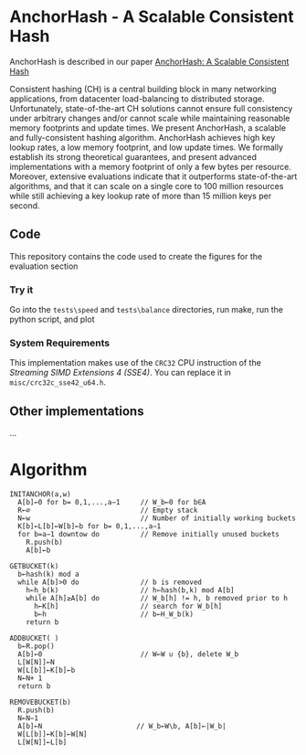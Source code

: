 # AnchorHash - A Scalable Consistent Hash

AnchorHash is described in our paper [AnchorHash: A Scalable Consistent Hash](https://arxiv.org/abs/1812.09674)

Consistent hashing (CH) is a central building block in many networking applications, from datacenter load-balancing to distributed storage. Unfortunately, state-of-the-art CH solutions cannot ensure full consistency under arbitrary changes and/or cannot scale while maintaining reasonable memory footprints and update times. We present AnchorHash, a scalable and fully-consistent hashing algorithm. AnchorHash achieves high key lookup rates, a low memory footprint, and low update times. We formally establish its strong theoretical guarantees, and present advanced implementations with a memory footprint of only a few bytes per resource. Moreover, extensive evaluations indicate that it outperforms state-of-the-art algorithms, and that it can scale on a single core to 100 million resources while still achieving a key lookup rate of more than 15 million keys per second.

## Code
This repository contains the code used to create the figures for the evaluation section

### Try it
Go into the `tests\speed` and `tests\balance` directories, run make, run the python script, and plot

### System Requirements
This implementation makes use of the `CRC32` CPU instruction of the *Streaming SIMD Extensions 4 (SSE4)*. You can replace it in `misc/crc32c_sse42_u64.h`. 

## Other implementations

...

# Algorithm
```
INITANCHOR(a,w)
  A[b]←0 for b= 0,1,...,a−1     // W_b←0 for b∈A
  R←∅                           // Empty stack
  N←w                           // Number of initially working buckets
  K[b]←L[b]←W[b]←b for b= 0,1,...,a−1
  for b=a−1 downtow do          // Remove initially unused buckets
    R.push(b)
    A[b]←b
    
GETBUCKET(k)
  b←hash(k) mod a
  while A[b]>0 do               // b is removed
    h←h_b(k)                    // h←hash(b,k) mod A[b]
    while A[h]≥A[b] do          // W_b[h] != h, b removed prior to h
      h←K[h]                    // search for W_b[h]
      b←h                       // b←H_W_b(k)
    return b

ADDBUCKET( )
  b←R.pop()
  A[b]←0                        // W←W ∪ {b}, delete W_b
  L[W[N]]←N
  W[L[b]]←K[b]←b
  N←N+ 1
  return b
  
REMOVEBUCKET(b)
  R.push(b)
  N←N−1
  A[b]←N                       // W_b←W\b, A[b]←|W_b|
  W[L[b]]←K[b]←W[N]
  L[W[N]]←L[b]
```
